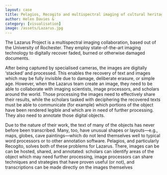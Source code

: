 ```yaml
---
layout: case
title: Pelagios, Recogito and multispectral imaging of cultural heritage objects
author: Helen Davies & 
category: [visualisation]
image: /assets/Lazarus.jpg
---
```


The Lazarus Project is a multispectral imaging collaboration, based out of the University of Rochester. 
They employ state-of-the-art imaging technology to digitally recover faded, burned or otherwise damaged documents. 

After being captured by specialised cameras, the images are digitally ‘stacked’ and processed. 
This enables the recovery of text and images which may be fully invisible due to damage, deliberate erasure, or simple age. 
However, when the Lazarus team create an image, they need to be able to collaborate with imaging scientists, image processors, 
and scholars around the world. Those processing the images need to effectively share their results, while the scholars tasked with 
deciphering the recovered texts must be able to communicate (for example) which portions of the object have been rendered legible 
and which are in need of further processing. They also need to annotate those digital objects. 

Due to the nature of their work, the text of many of the objects has never before been transcribed. 
Many, too, have unusual shapes or layouts—e.g., maps, globes, cave paintings—which do not lend themselves well to typical word processors 
or to other annotation software. Pelagios, and particularly Recogito, solves both of these problems for Lazarus. 
There, images can be can be hosted, shared, and annotated: scholars can identify areas of the object which may need further processing, 
image processors can share techniques and strategies that have proven useful (or not), and transcriptions can be made directly on 
the images themselves
